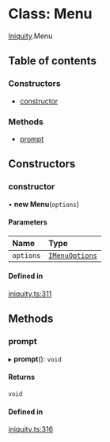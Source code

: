 # Class: Menu

[Iniquity](../modules/Iniquity.md).Menu

## Table of contents

### Constructors

- [constructor](Iniquity.Menu.md#constructor)

### Methods

- [prompt](Iniquity.Menu.md#prompt)

## Constructors

### constructor

• **new Menu**(`options`)

#### Parameters

| Name | Type |
| :------ | :------ |
| `options` | [`IMenuOptions`](../interfaces/Iniquity.IMenuOptions.md) |

#### Defined in

[iniquity.ts:311](https://github.com/iniquitybbs/iniquity/blob/c906f17/packages/core/src/iniquity.ts#L311)

## Methods

### prompt

▸ **prompt**(): `void`

#### Returns

`void`

#### Defined in

[iniquity.ts:316](https://github.com/iniquitybbs/iniquity/blob/c906f17/packages/core/src/iniquity.ts#L316)
